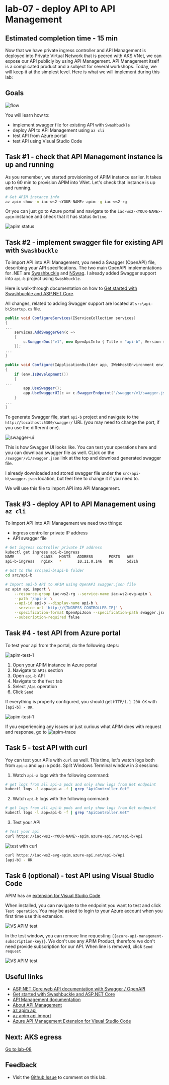 # lab-07 - deploy API to API Management

## Estimated completion time - 15 min

Now that we have private ingress controller and API Management is deployed into Private Virtual Network that is peered with AKS VNet, we can expose our API publicly by using API Management. API Management itself is a complicated product and a subject for several workshops. Today, we will keep it at the simplest level. Here is what we will implement during this lab:

## Goals

![flow](images/flow.png)

You will learn how to:

* implement swagger file for existing API with `Swashbuckle`
* deploy API to API Management using `az cli`
* test API from Azure portal
* test API using Visual Studio Code

## Task #1 - check that API Management instance is up and running

As you remember, we started provisioning of APIM instance earlier. It takes up to 60 min to provision APIM into VNet. Let's check that instance is up and running.

```bash
# Get APIM instance info
az apim show -n iac-ws2-<YOUR-NAME>-apim -g iac-ws2-rg
```

Or you can just go to Azure portal and navigate to the `iac-ws2-<YOUR-NAME>-apim` instance and check that it has status `Online`.

![apim status](images/apim-status.png)

## Task #2 - implement swagger file for existing API with `Swashbuckle`

To import API into API Management, you need a Swagger (OpenAPI) file, describing your API specifications. The two main OpenAPI implementations for .NET are [Swashbuckle](https://github.com/domaindrivendev/Swashbuckle.AspNetCore) and [NSwag](https://github.com/RicoSuter/NSwag). I already added Swagger support into `api-b` project using `Swashbuckle`. 

Here is walk-through documentation on how to [Get started with Swashbuckle and ASP.NET Core](https://docs.microsoft.com/en-us/aspnet/core/tutorials/getting-started-with-swashbuckle?view=aspnetcore-5.0&tabs=visual-studio&WT.mc_id=AZ-MVP-5003837).

All changes, related to adding Swagger support are located at `src\api-b\Startup.cs` file.

```c#
public void ConfigureServices(IServiceCollection services)
{
...	
	services.AddSwaggerGen(c =>
	{
		c.SwaggerDoc("v1", new OpenApiInfo { Title = "api-b", Version = "v1" });
	});
...	
}
```

```c#
public void Configure(IApplicationBuilder app, IWebHostEnvironment env)
{
	if (env.IsDevelopment())
	{
...		
		app.UseSwagger();
		app.UseSwaggerUI(c => c.SwaggerEndpoint("/swagger/v1/swagger.json", "api-b v1"));
	}
...
}
```

To generate Swagger file, start `api-b` project and navigate to the `http://localhost:5300/swagger/` URL (you may need to change the port, if you use the different one).

![swagger-ui](images/swagger-ui.png)

This is how Swagger UI looks like. You can test your operations here and you can download swagger file as well. CLick on the `/swagger/v1/swagger.json` link at the top and download generated swagger file. 

I already downloaded and stored swagger file under the `src\api-b\swagger.json` location, but feel free to change it if you need to.

We will use this file to import API into API Management.

## Task #3 - deploy API to API Management using `az cli`

To import API into API Management we need two things:

* ingress controller private IP address
* API swagger file 

```bash
# Get ingress controller private IP address
kubectl get ingress api-b-ingress
NAME            CLASS   HOSTS   ADDRESS       PORTS   AGE
api-b-ingress   nginx   *       10.11.0.146   80      5d21h

# Got to the src\api-b\api-b folder
cd src/api-b

# Import api-b API to APIM using OpenAPI swagger.json file
az apim api import \
	--resource-group iac-ws2-rg --service-name iac-ws2-evg-apim \
	--path '/api-b' \
	--api-id api-b --display-name api-b \
	--service-url 'http://{INGRESS-CONTROLLER-IP}' \
	--specification-format OpenApiJson --specification-path swagger.json \
	--subscription-required false	
```

## Task #4 - test API from Azure portal

To test your api from the portal, do the following steps:

![apim-test-1](images/apim-test-1.png)

1. Open your APIM instance in Azure portal
2. Navigate to `APIs` section 
3. Open `api-b` API
4. Navigate to the `Test` tab
5. Select `/Api` operation 
6. Click `Send`

If everything is properly configured, you should get `HTTP/1.1 200 OK` with `[api-b] - OK`.

![apim-test-1](images/apim-test-2.png)

If you experiencing any issues or just curious what APIM does with request and response, go to ![apim-trace](images/apim-test-trace.png)

## Task 5 - test API with curl

Yoy can test your APIs with `curl` as well. This time, let's watch logs both from `api-a` and `api-b` pods. 
Split Windows Terminal window in 3 sessions: 

1. Watch `api-a` logs with the following command: 
```bash
# get logs from all api-a pods and only show logs from Get endpoint
kubectl logs -l app=api-a -f | grep "ApiController.Get"
```

2. Watch `api-b` logs with the following command: 
```bash
# get logs from all api-b pods and only show logs from Get endpoint
kubectl logs -l app=api-b -f | grep "ApiController.Get"
```

3. Test your API
```bash
# Test your api 
curl https://iac-ws2-<YOUR-NAME>-apim.azure-api.net/api-b/Api
```

![test with curl](images/apim-test-curl.png)

```bash
curl https://iac-ws2-evg-apim.azure-api.net/api-b/Api
[api-b] - OK
```

## Task 6 (optional) - test API using Visual Studio Code

APIM has an [extension for Visual Studio Code](https://marketplace.visualstudio.com/items?itemName=ms-azuretools.vscode-apimanagement) 

When installed, you can navigate to the endpoint you want to test and click `Test operation`. You may be asked to login to your Azure account when you first time use this extension.

![VS APIM test](images/vs-apim-test-1.png)

In the test window, you can remove line requesting `{{azure-api-management-subscription-key}}`. We don't use any APIM Product, therefore we don't need provide subscription for our API. When line is removed, click `Send request`

![VS APIM test](images/vs-apim-test-2.png)


## Useful links

* [ASP.NET Core web API documentation with Swagger / OpenAPI](https://docs.microsoft.com/en-us/aspnet/core/tutorials/web-api-help-pages-using-swagger?view=aspnetcore-5.0&WT.mc_id=AZ-MVP-5003837)
* [Get started with Swashbuckle and ASP.NET Core](https://docs.microsoft.com/en-us/aspnet/core/tutorials/getting-started-with-swashbuckle?view=aspnetcore-5.0&tabs=visual-studio&WT.mc_id=AZ-MVP-5003837)
* [API Management documentation](https://docs.microsoft.com/en-us/azure/api-management/?WT.mc_id=AZ-MVP-5003837)
* [About API Management](https://docs.microsoft.com/en-us/azure/api-management/api-management-key-concepts?WT.mc_id=AZ-MVP-5003837)
* [az apim api](https://docs.microsoft.com/en-us/cli/azure/apim/api?WT.mc_id=AZ-MVP-5003837&view=azure-cli-latest)
* [az apim api import](https://docs.microsoft.com/en-us/cli/azure/apim/api?WT.mc_id=AZ-MVP-5003837&view=azure-cli-latest#az_apim_api_import)
* [Azure API Management Extension for Visual Studio Code](https://marketplace.visualstudio.com/items?itemName=ms-azuretools.vscode-apimanagement)

## Next: AKS egress

[Go to lab-08](../lab-08/readme.md)

## Feedback

* Visit the [Github Issue](https://github.com/evgenyb/aks-workshops/issues/21) to comment on this lab. 